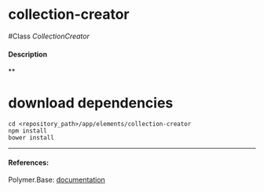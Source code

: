 collection-creator
=========


#Class
*CollectionCreator*

#### Description
**

# download dependencies
```
cd <repository_path>/app/elements/collection-creator
npm install
bower install
```

____________
#### References:
Polymer.Base: [documentation](http://polymer.github.io/polymer/)



